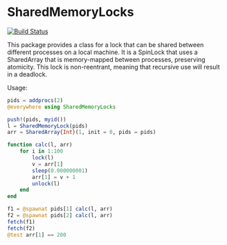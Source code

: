 # SharedMemoryLocks

[![Build Status](https://github.com/andreyz4k/SharedMemoryLocks.jl/actions/workflows/CI.yml/badge.svg?branch=main)](https://github.com/andreyz4k/SharedMemoryLocks.jl/actions/workflows/CI.yml?query=branch%3Amain)

This package provides a class for a lock that can be shared between different processes on a local machine. It is a SpinLock that uses a SharedArray that is memory-mapped between processes, preserving atomicity. This lock is non-reentrant, meaning that recursive use will result in a deadlock.

Usage:
```julia
pids = addprocs(2)
@everywhere using SharedMemoryLocks

push!(pids, myid())
l = SharedMemoryLock(pids)
arr = SharedArray{Int}(1, init = 0, pids = pids)

function calc(l, arr)
    for i in 1:100
        lock(l)
        v = arr[1]
        sleep(0.000000001)
        arr[1] = v + 1
        unlock(l)
    end
end

f1 = @spawnat pids[1] calc(l, arr)
f2 = @spawnat pids[2] calc(l, arr)
fetch(f1)
fetch(f2)
@test arr[1] == 200
```
